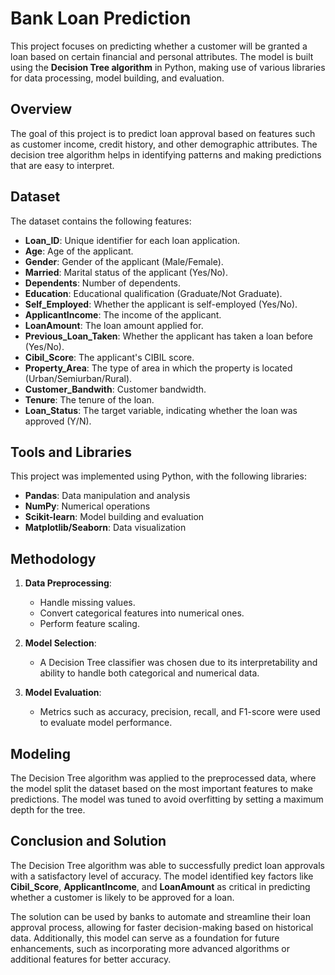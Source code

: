# **Bank Loan Prediction**

This project focuses on predicting whether a customer will be granted a loan based on certain financial and personal attributes. The model is built using the **Decision Tree algorithm** in Python, making use of various libraries for data processing, model building, and evaluation.


## **Overview**
The goal of this project is to predict loan approval based on features such as customer income, credit history, and other demographic attributes. The decision tree algorithm helps in identifying patterns and making predictions that are easy to interpret.

## **Dataset**
The dataset contains the following features:

- **Loan_ID**: Unique identifier for each loan application.
- **Age**: Age of the applicant.
- **Gender**: Gender of the applicant (Male/Female).
- **Married**: Marital status of the applicant (Yes/No).
- **Dependents**: Number of dependents.
- **Education**: Educational qualification (Graduate/Not Graduate).
- **Self_Employed**: Whether the applicant is self-employed (Yes/No).
- **ApplicantIncome**: The income of the applicant.
- **LoanAmount**: The loan amount applied for.
- **Previous_Loan_Taken**: Whether the applicant has taken a loan before (Yes/No).
- **Cibil_Score**: The applicant's CIBIL score.
- **Property_Area**: The type of area in which the property is located (Urban/Semiurban/Rural).
- **Customer_Bandwith**: Customer bandwidth.
- **Tenure**: The tenure of the loan.
- **Loan_Status**: The target variable, indicating whether the loan was approved (Y/N).

## **Tools and Libraries**
This project was implemented using Python, with the following libraries:
- **Pandas**: Data manipulation and analysis
- **NumPy**: Numerical operations
- **Scikit-learn**: Model building and evaluation
- **Matplotlib/Seaborn**: Data visualization

## **Methodology**
1. **Data Preprocessing**:
   - Handle missing values.
   - Convert categorical features into numerical ones.
   - Perform feature scaling.

2. **Model Selection**:
   - A Decision Tree classifier was chosen due to its interpretability and ability to handle both categorical and numerical data.

3. **Model Evaluation**:
   - Metrics such as accuracy, precision, recall, and F1-score were used to evaluate model performance.

## **Modeling**
The Decision Tree algorithm was applied to the preprocessed data, where the model split the dataset based on the most important features to make predictions. The model was tuned to avoid overfitting by setting a maximum depth for the tree.

## **Conclusion and Solution**
The Decision Tree algorithm was able to successfully predict loan approvals with a satisfactory level of accuracy. The model identified key factors like **Cibil_Score**, **ApplicantIncome**, and **LoanAmount** as critical in predicting whether a customer is likely to be approved for a loan.

The solution can be used by banks to automate and streamline their loan approval process, allowing for faster decision-making based on historical data. Additionally, this model can serve as a foundation for future enhancements, such as incorporating more advanced algorithms or additional features for better accuracy.
